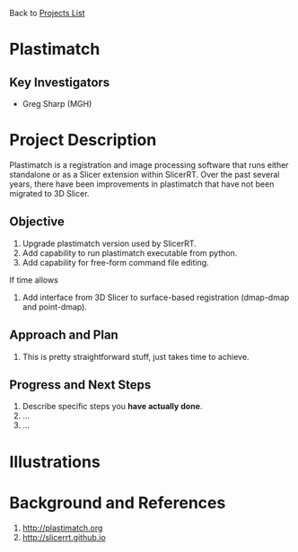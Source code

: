 Back to [Projects List](../../README.md#ProjectsList)

# Plastimatch

## Key Investigators

- Greg Sharp (MGH)

# Project Description

Plastimatch is a registration and image processing software that runs either standalone or as a Slicer extension within SlicerRT.
Over the past several years, there have been improvements in plastimatch that have not been migrated to 3D Slicer.

## Objective

<!-- Describe here WHAT you would like to achieve (what you will have as end result). -->

1. Upgrade plastimatch version used by SlicerRT.
1. Add capability to run plastimatch executable from python.
1. Add capability for free-form command file editing.

If time allows

1. Add interface from 3D Slicer to surface-based registration (dmap-dmap and point-dmap).

## Approach and Plan

<!-- Describe here HOW you would like to achieve the objectives stated above. -->

1. This is pretty straightforward stuff, just takes time to achieve.

## Progress and Next Steps

<!-- Update this section as you make progress, describing of what you have ACTUALLY DONE. If there are specific steps that you could not complete then you can describe them here, too. -->

1. Describe specific steps you **have actually done**.
1. ...
1. ...

# Illustrations

<!-- Add pictures and links to videos that demonstrate what has been accomplished.
![Description of picture](Example2.jpg)
![Some more images](Example2.jpg)
-->

# Background and References

1. http://plastimatch.org
1. http://slicerrt.github.io
